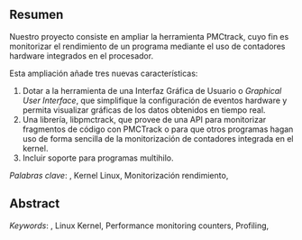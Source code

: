 
<!-- El resumen suele ser la parte del trabajo que primero se lee, por lo que debe ser autónomo e identificar el contenido completo del memoria. 
Incluirá una breve síntesis de cada sección del trabajo, desde la introducción a las conclusiones. Una de sus funciones es animar al investigador interesado a leer el trabajo completo, por lo que debe reflejar el contenido de forma clara y específica. 
Su extensión es proporcional a la del trabajo, pero lo habitual es que esté compuesto por un solo párrafo de entre 150-250 palabras.
Se redacta en pasado y no debe incluir abreviaturas, referencias a figuras o tablas ni citas bibliográficas. Tampoco se debe incluir información que no aparezca en el proyecto.-->

## Resumen
Nuestro proyecto consiste en ampliar la herramienta PMCtrack, cuyo fin es monitorizar el rendimiento de un programa mediante el uso de contadores hardware integrados en el procesador.  

Esta ampliación añade tres nuevas características:
1. Dotar a la herramienta de una Interfaz Gráfica de Usuario o *Graphical User Interface*, que simplifique la configuración de eventos hardware y permita visualizar gráficas de los datos obtenidos en tiempo real.
2. Una librería, libpmctrack, que provee de una API para monitorizar fragmentos de código con PMCTrack o para que otros programas hagan uso de forma sencilla de la monitorización de contadores integrada en el kernel.
3. Incluir soporte para programas multihilo.

<!--- Las palabras clave son los términos o frases que describen de forma completa y concreta el contenido principal del trabajo. Conviene hacer la selección de estos términos de forma cuidadosa. Todas deben aparecer en el resumen, ser de uso común en el área de investigación de que se trate y evitar los conceptos demasiado generales.
Normalmente son entre 5 y 8 palabras (es conveniente que no sean más de 10), se mencionan en orden alfabético y cada una de ellas comenzará con mayúsculas.
Se sitúan inmediatamente después del resumen.
Ejemplo: 
*Palabras clave*: Agentes inteligentes, Autómatas matemáticos,  Reconocimiento de formas, Sistemas expertos, Visión por ordenador. -->

*Palabras clave*: , Kernel Linux, Monitorización rendimiento,

## Abstract

*Keywords*: , Linux Kernel, Performance monitoring counters, Profiling, 
